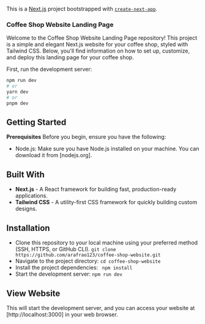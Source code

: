This is a [Next.js](https://nextjs.org/) project bootstrapped with [`create-next-app`](https://github.com/vercel/next.js/tree/canary/packages/create-next-app).

### Coffee Shop Website Landing Page

Welcome to the Coffee Shop Website Landing Page repository! This project is a simple and elegant Next.js website for your coffee shop, styled with Tailwind CSS. Below, you'll find information on how to set up, customize, and deploy this landing page for your coffee shop.

First, run the development server:

```bash
npm run dev
# or
yarn dev
# or
pnpm dev
```

## Getting Started

**Prerequisites**
Before you begin, ensure you have the following:

- Node.js: Make sure you have Node.js installed on your machine. You can download it from [nodejs.org].

## Built With

- **Next.js** - A React framework for building fast, production-ready applications.
- **Tailwind CSS** - A utility-first CSS framework for quickly building custom designs.

## Installation

- Clone this repository to your local machine using your preferred method (SSH, HTTPS, or GitHub CLI).
  `git clone https://github.com/arafrao123/coffee-shop-website.git`
- Navigate to the project directory:
  `cd coffee-shop-website`
- Install the project dependencies:
  ` npm install`
- Start the development server:
  `npm run dev`

## View Website

This will start the development server, and you can access your website at [http://localhost:3000] in your web browser.
